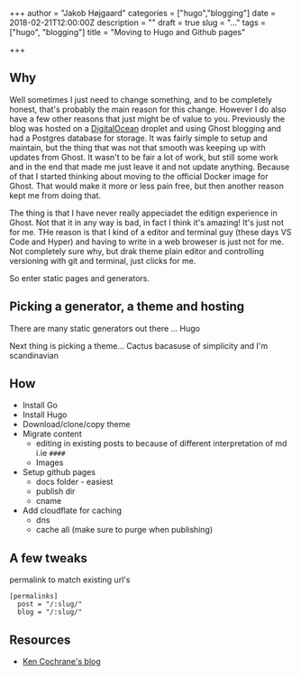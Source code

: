 +++
author = "Jakob Højgaard"
categories = ["hugo","blogging"]
date = 2018-02-21T12:00:00Z
description = ""
draft = true
slug = "..."
tags = ["hugo", "blogging"]
title = "Moving to Hugo and Github pages"

+++
## Why

Well sometimes I just need to change something, and to be completely honest, that's probably the main reason for this change. However I do also have a few other reasons that just might be of value to you. Previously the blog was hosted on a [DigitalOcean]() droplet and using Ghost blogging and had a Postgres database for storage. It was fairly simple to setup and maintain, but the thing that was not that smooth was keeping up with updates from Ghost. It wasn't to be fair a lot of work, but still some work and in the end that made me just leave it and not update anything. Because of that I started thinking about moving to the official Docker image for Ghost. That would make it more or less pain free, but then another reason kept me from doing that. 

The thing is that I have never really appeciadet the editign experience in Ghost. Not that it in any way is bad, in fact I think it's amazing! It's just not for me. THe reason is that I kind of a editor and terminal guy (these days VS Code and Hyper) and having to write in a web broweser is just not for me. Not completely sure why, but drak theme plain editor and controlling versioning with git and terminal, just clicks for me.

So enter static pages and generators.

## Picking a generator, a theme and hosting

There are many static generators out there ... Hugo

Next thing is picking a theme... Cactus bacasuse of simplicity and I'm scandinavian


## How

* Install Go
* Install Hugo
* Download/clone/copy theme
* Migrate content
  * editing in existing posts to because of different interpretation of md i.ie `####`
  * Images
* Setup github pages
  * docs folder - easiest
  * publish dir
  * cname
* Add cloudflate for caching
  * dns
  * cache all (make sure to purge when publishing)

## A few tweaks

permalink to match existing url's
    
```
[permalinks]
  post = "/:slug/"
  blog = "/:slug/"
```

## Resources

- [Ken Cochrane's blog](https://www.google.com.au/url?sa=t&rct=j&q=&esrc=s&source=web&cd=5&cad=rja&uact=8&ved=0ahUKEwiq6crMmtjWAhVGmpQKHXlEA6QQFgg_MAQ&url=https%3A%2F%2Fwww.kencochrane.net%2F2016%2F11%2F20%2Fi-rebuilt-my-blog-with-hugo-and-moved-to-netlify%2F&usg=AOvVaw0YLFz-0fayRaiV4IWVn19K)